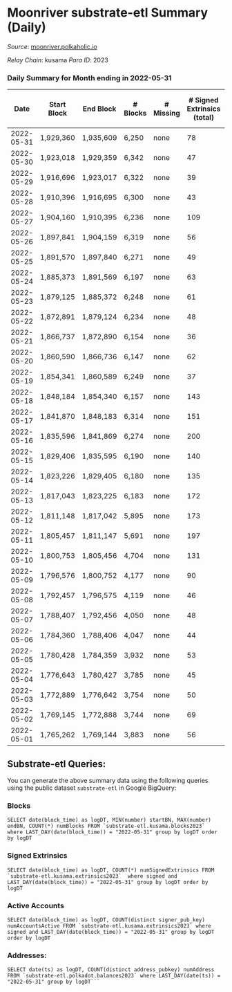 # Moonriver substrate-etl Summary (Daily)

_Source_: [moonriver.polkaholic.io](https://moonriver.polkaholic.io)

*Relay Chain*: kusama
*Para ID*: 2023



### Daily Summary for Month ending in 2022-05-31


| Date | Start Block | End Block | # Blocks | # Missing | # Signed Extrinsics (total) | # Active Accounts | # Addresses with Balances | # Events | # Transfers | # XCM Transfers In | # XCM Transfers Out |
| ---- | ----------- | --------- | -------- | --------- | --------------------------- | ----------------- | ------------------------- | -------- | ----------- | ------------------ | ------------------- |
| 2022-05-31 | 1,929,360 | 1,935,609 | 6,250 | none  | 78 | 25 | 545,575 | 679,916 | 13,726 ($8,811,439.78) | 155 ($380,001.53) | 137 ($398,206.04) |
| 2022-05-30 | 1,923,018 | 1,929,359 | 6,342 | none  | 47 | 19 | 542,877 | 547,401 | 9,898 ($7,911,750.58) | 89 ($38,308.83) | 102 ($55,731.49) |
| 2022-05-29 | 1,916,696 | 1,923,017 | 6,322 | none  | 39 | 15 | 542,768 | 501,674 | 9,050 ($8,900,705.25) | 79 ($70,852.69) | 115 ($122,477.23) |
| 2022-05-28 | 1,910,396 | 1,916,695 | 6,300 | none  | 43 | 13 | 542,642 | 519,152 | 10,027 ($9,878,304.42) | 85 ($274,724.34) | 99 ($231,776.87) |
| 2022-05-27 | 1,904,160 | 1,910,395 | 6,236 | none  | 109 | 30 | 542,538 | 606,291 | 12,495 ($31,330,669.06) | 107 ($202,582.21) | 94 ($155,533.51) |
| 2022-05-26 | 1,897,841 | 1,904,159 | 6,319 | none  | 56 | 23 | 541,996 | 611,364 | 12,089 ($15,476,833.45) | 89 ($186,759.37) | 78 ($310,842.51) |
| 2022-05-25 | 1,891,570 | 1,897,840 | 6,271 | none  | 49 | 21 | 542,274 | 565,888 | 10,838 ($17,198,238.70) | 99 ($313,017.13) | 71 ($841,562.70) |
| 2022-05-24 | 1,885,373 | 1,891,569 | 6,197 | none  | 63 | 33 | 542,431 | 627,584 | 11,532 ($12,244,782.74) | 110 ($251,340.46) | 90 ($170,833.79) |
| 2022-05-23 | 1,879,125 | 1,885,372 | 6,248 | none  | 61 | 26 | 541,581 | 700,019 | 14,850 ($13,424,126.43) | 91 ($393,460.32) | 137 ($330,873.17) |
| 2022-05-22 | 1,872,891 | 1,879,124 | 6,234 | none  | 48 | 18 | 540,488 | 681,858 | 10,597 ($10,261,706.07) | 83 ($576,372.81) | 51 ($114,760.74) |
| 2022-05-21 | 1,866,737 | 1,872,890 | 6,154 | none  | 36 | 13 | 540,472 | 599,820 | 11,612 ($11,690,659.96) | 127 ($930,804.30) | 40 ($80,236.72) |
| 2022-05-20 | 1,860,590 | 1,866,736 | 6,147 | none  | 62 | 24 | 540,201 | 672,629 | 11,801 ($7,638,172.04) | 88 ($259,200.64) | 32 ($32,711.72) |
| 2022-05-19 | 1,854,341 | 1,860,589 | 6,249 | none  | 37 | 19 | 539,206 | 655,868 | 12,582 ($22,124,326.88) | 180 ($759,577.79) | 122 ($175,773.22) |
| 2022-05-18 | 1,848,184 | 1,854,340 | 6,157 | none  | 143 | 28 |  | 611,055 | 11,722 ($7,701,496.39) | 106 ($168,801.86) | 87 ($130,424.28) |
| 2022-05-17 | 1,841,870 | 1,848,183 | 6,314 | none  | 151 | 20 |  | 649,809 | 13,878 ($12,287,408.05) | 195 ($282,213.62) | 126 ($304,674.93) |
| 2022-05-16 | 1,835,596 | 1,841,869 | 6,274 | none  | 200 | 36 |  | 771,487 | 21,552 ($29,519,408.20) | 399 ($2,088,978.09) | 161 ($546,626.38) |
| 2022-05-15 | 1,829,406 | 1,835,595 | 6,190 | none  | 140 | 33 |  | 691,979 | 15,478 ($27,823,281.64) | 211 ($904,314.29) | 73 ($207,090.04) |
| 2022-05-14 | 1,823,226 | 1,829,405 | 6,180 | none  | 135 | 26 |  | 627,507 | 13,223 ($8,042,258.19) | 91 ($259,003.36) | 59 ($117,586.46) |
| 2022-05-13 | 1,817,043 | 1,823,225 | 6,183 | none  | 172 | 35 |  | 779,448 | 20,101 ($15,769,715.55) | 136 ($336,868.11) | 77 ($170,166.49) |
| 2022-05-12 | 1,811,148 | 1,817,042 | 5,895 | none  | 173 | 47 |  | 1,034,087 | 24,380 ($37,532,227.25) | 179 ($372,319.92) | 122 ($264,817.16) |
| 2022-05-11 | 1,805,457 | 1,811,147 | 5,691 | none  | 197 | 42 |  | 1,122,452 | 31,042 ($26,962,859.71) | 129 ($317,647.43) | 117 ($442,468.05) |
| 2022-05-10 | 1,800,753 | 1,805,456 | 4,704 | none  | 131 | 36 |  | 845,016 | 23,573 ($21,157,384.25) | 111 ($276,728.92) | 70 ($197,123.93) |
| 2022-05-09 | 1,796,576 | 1,800,752 | 4,177 | none  | 90 | 20 |  | 712,224 | 17,784 ($33,810,947.52) | 67 ($789,280.51) | 75 ($269,540.15) |
| 2022-05-08 | 1,792,457 | 1,796,575 | 4,119 | none  | 46 | 21 |  | 567,409 | 13,231 ($14,204,733.80) | 65 ($174,496.34) | 34 ($52,105.08) |
| 2022-05-07 | 1,788,407 | 1,792,456 | 4,050 | none  | 48 | 24 |  | 489,045 | 10,418 ($8,987,215.77) | 61 ($89,837.49) | 42 ($22,799.73) |
| 2022-05-06 | 1,784,360 | 1,788,406 | 4,047 | none  | 44 | 21 |  | 517,578 | 11,899 ($8,919,052.05) | 63 ($319,074.67) | 56 ($125,049.71) |
| 2022-05-05 | 1,780,428 | 1,784,359 | 3,932 | none  | 53 | 20 |  | 564,301 | 14,548 ($24,327,602.46) | 76 ($384,675.24) | 56 ($133,827.40) |
| 2022-05-04 | 1,776,643 | 1,780,427 | 3,785 | none  | 45 | 26 |  | 564,755 | 14,002 ($19,389,142.05) | 88 ($89,310.91) | 57 ($71,734.55) |
| 2022-05-03 | 1,772,889 | 1,776,642 | 3,754 | none  | 50 | 24 |  | 471,712 | 10,386 ($6,195,253.83) | 63 ($95,728.51) | 59 ($113,631.30) |
| 2022-05-02 | 1,769,145 | 1,772,888 | 3,744 | none  | 69 | 31 |  | 516,905 | 11,511 ($12,891,780.92) | 62 ($247,191.34) | 45 ($112,203.13) |
| 2022-05-01 | 1,765,262 | 1,769,144 | 3,883 | none  | 56 | 21 |  | 559,072 | 12,150 ($18,924,045.00) | 78 ($163,713.20) | 51 ($53,294.75) |

## Substrate-etl Queries:
You can generate the above summary data using the following queries using the public dataset `substrate-etl` in Google BigQuery:


### Blocks
```
SELECT date(block_time) as logDT, MIN(number) startBN, MAX(number) endBN, COUNT(*) numBlocks FROM `substrate-etl.kusama.blocks2023`  where LAST_DAY(date(block_time)) = "2022-05-31" group by logDT order by logDT
```


### Signed Extrinsics
```
SELECT date(block_time) as logDT, COUNT(*) numSignedExtrinsics FROM `substrate-etl.kusama.extrinsics2023`  where signed and LAST_DAY(date(block_time)) = "2022-05-31" group by logDT order by logDT
```


### Active Accounts
```
SELECT date(block_time) as logDT, COUNT(distinct signer_pub_key) numAccountsActive FROM `substrate-etl.kusama.extrinsics2023` where signed and LAST_DAY(date(block_time)) = "2022-05-31" group by logDT order by logDT
```


### Addresses:
```
SELECT date(ts) as logDT, COUNT(distinct address_pubkey) numAddress FROM `substrate-etl.polkadot.balances2023` where LAST_DAY(date(ts)) = "2022-05-31" group by logDT```

